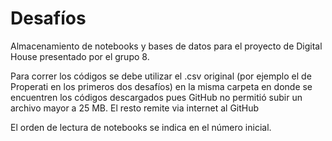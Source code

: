# Desafíos
Almacenamiento de notebooks y bases de datos para el proyecto de Digital House presentado por el grupo 8.

Para correr los códigos se debe utilizar el .csv original (por ejemplo el de Properati en los primeros dos desafíos) en la misma carpeta en donde se encuentren los códigos descargados pues GitHub no permitió subir un archivo mayor a 25 MB. El resto remite via internet al GitHub

El orden de lectura de notebooks se indica en el número inicial.
